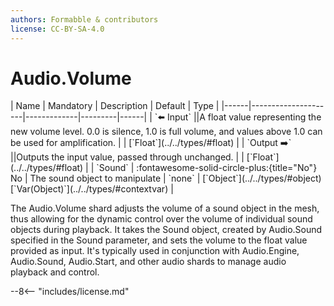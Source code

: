 ```yaml
---
authors: Formabble & contributors
license: CC-BY-SA-4.0
---
```



# Audio.Volume

<div class="sh-parameters" markdown="1">
| Name | Mandatory | Description | Default | Type |
|------|---------------------|-------------|---------|------|
| `⬅️ Input` ||A float value representing the new volume level. 0.0 is silence, 1.0 is full volume, and values above 1.0 can be used for amplification. | | [`Float`](../../types/#float) |
| `Output ➡️` ||Outputs the input value, passed through unchanged. | | [`Float`](../../types/#float) |
| `Sound` | :fontawesome-solid-circle-plus:{title="No"} No  | The sound object to manipulate | `none` | [`Object`](../../types/#object)[`Var(Object)`](../../types/#contextvar) |

</div>

The Audio.Volume shard adjusts the volume of a sound object in the mesh, thus allowing for the dynamic control over the volume of individual sound objects during playback. It takes the Sound object, created by Audio.Sound specified in the Sound parameter, and sets the volume to the float value provided as input. It's typically used in conjunction with Audio.Engine, Audio.Sound, Audio.Start, and other audio shards to manage audio playback and control.

--8<-- "includes/license.md"


